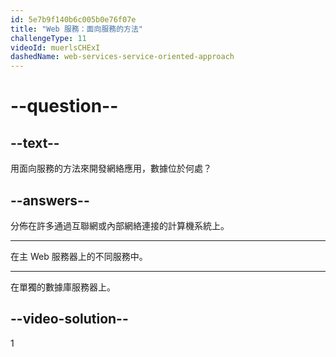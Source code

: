 ```yaml
---
id: 5e7b9f140b6c005b0e76f07e
title: "Web 服務：面向服務的方法"
challengeType: 11
videoId: muerlsCHExI
dashedName: web-services-service-oriented-approach
---
```


# --question--

## --text--

用面向服務的方法來開發網絡應用，數據位於何處？

## --answers--

分佈在許多通過互聯網或內部網絡連接的計算機系統上。

---

在主 Web 服務器上的不同服務中。

---

在單獨的數據庫服務器上。

## --video-solution--

1
